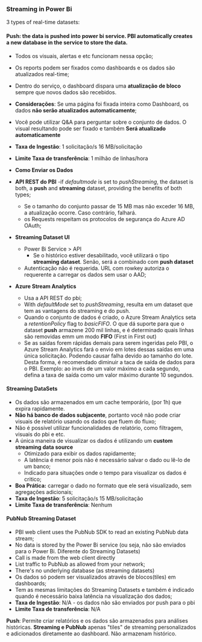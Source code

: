 ### __Streaming in Power Bi__
3 types of real-time datasets:
#### __Push__: the data is pushed into power bi service. PBI automatically creates a new database in the service to store the data.
  - Todos os visuais, alertas e etc funcionam nessa opção;
  - Os reports podem ser fixados como dashboards e os dados são atualizados real-time;
  - Dentro do serviço, o dashboard dispara uma __atualização de bloco__ sempre que novos dados são recebidos.
  - __Considerações__: Se uma página foi fixada inteira como Dashboard, os dados __não serão atualizados automaticamente__;
  - Você pode utilizar Q&A para perguntar sobre o conjunto de dados. O visual resultando pode ser fixado e também __Será atualizado automaticamente__
 - __Taxa de Ingestão__: 1 solicitação/s 16 MB/solicitação
 - __Limite Taxa de transferência__: 1 milhão de linhas/hora
 
 - __Como Enviar os Dados__
  - __API REST do PBI__ 
    -if _defaultmode_ is set to _pushStreaming_, the dataset is both, a __push__ and __streaming__ dataset, providing the benefits of both types;
    - Se o tamanho do conjunto passar de 15 MB mas não exceder 16 MB, a atualização ocorre. Caso contrário, falhará.
    - os Requests respeitam os protocolos de segurança do Azure AD OAuth;
  - __Streaming Dataset UI__
    - Power Bi Service > API
      - Se o histórico estiver desabilitado, você utilizará o tipo __streaming dataset__. Senão, será a combinado com __push dataset__
    - Autenticação não é requerida. URL com rowkey autoriza o requerente a carregar os dados sem usar o AAD;
  - __Azure Stream Analytics__
    - Usa a API REST do pbi;
    - With _defaultMode_ set to _pushStreaming_, resulta em um dataset que tem as vantagens do streaming e do push.
    - Quando o conjunto de dados é criado, o Azure Stream Analytics seta a  _retentionPolicy_ flag to _basicFIFO_. O que dá suporte para que o dataset __push__ armazene 200 mil linhas, e é determinado quais linhas são removidas emm um modo __FIFO__ (First in First out)
    - Se as saídas forem rápidas demais para serem ingeridas pelo PBI, o Azure Stream Analytics fará o envio em lotes dessas saídas em uma única solicitação. Podendo causar falha devido ao tamanho do lote. Desta forma, é recomendado diminuir a taca de saída de dados para o PBI. Exemplo: ao invés de um valor máximo a cada segundo, defina a taxa de saída como um valor máximo durante 10 segundos.
  
 #### Streaming DataSets
- Os dados são armazenados em um cache temporário, (por 1h) que expira rapidamente.
- __Não há banco de dados subjacente__, portanto você não pode criar visuais de relatório usando os dados que fluem do fluxo;
- Não é possível utilizar funcionalidades de relatório, como filtragem, visuais do pbi e etc. 
- A única maneira de visualizar os dados é utilizando um __custom streaming data source__
  - Otimizado para exibir os dados rapidamente;
  - A latência é menor pois não é necessário salvar o dado ou lê-lo de um banco;
  - Indicado para situações onde o tempo para visualizar os dados é critico;
- __Boa Prática:__ carregar o dado no formato que ele será visualizado, sem agregações adicionais;
 - __Taxa de Ingestão__: 5 solicitação/s 15 MB/solicitação
 - __Limite Taxa de transferência__: Nenhum

#### PubNub Streaming Dataset
- PBI web client uses the PubNub SDK to read an existing PubNub data stream;
- No data is stored by the Power Bi service (ou seja, não são enviados para o Power Bi. Diferente do Streaming Datasets)
- Call is made from the web client directly
- List traffic to PubNub as allowed from your network;
- There's no underlying database (as streaming datasets)
- Os dados só podem ser visualizados através de blocos(tiles) em dashboards;
- Tem as mesmas limitações do Streaming Datasets e também é indicado quando é necessário baixa latência na visualização dos dados;
 - __Taxa de Ingestão__: N/A - os dados não são enviados por push para o pbi
 - __Limite Taxa de transferência__: N/A

__Push__: Permite criar relatórios e os dados são armazenados para análises históricas. __Streaming e PubNub__ apenas "tiles" de streaming personalizados e adicionados diretamente ao dashboard. Não armazenam histórico.
